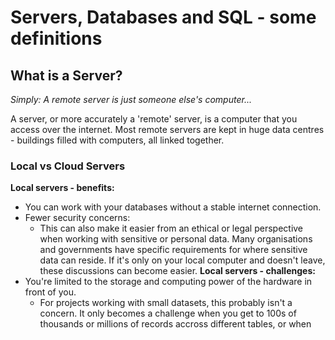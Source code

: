 # Servers, Databases and SQL - some definitions

## What is a Server?

_Simply: A remote server is just someone else's computer..._

A server, or more accurately a 'remote' server, is a computer that you access over the internet. Most remote servers are kept in huge data centres - buildings filled with computers, all linked together.


### Local vs Cloud Servers

**Local servers - benefits:**
- You can work with your databases without a stable internet connection.
- Fewer security concerns:
    + This can also make it easier from an ethical or legal perspective when working with sensitive or personal data. Many organisations and governments have specific requirements for where sensitive data can reside. If it's only on your local computer and doesn't leave, these discussions can become easier.
**Local servers - challenges:**
- You're limited to the storage and computing power of the hardware in front of you. 
    + For projects working with small datasets, this probably isn't a concern. It only becomes a challenge when you get to 100s of thousands or millions of records accross different tables, or when 
